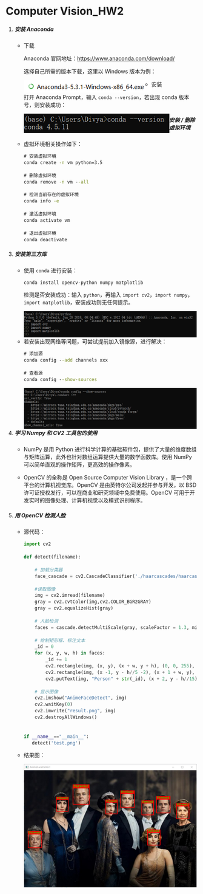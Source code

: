 # Computer Vision_HW2



1. ##### 安装 Anaconda

   - 下载

     Anaconda 官网地址：https://www.anaconda.com/download/

     选择自己所需的版本下载，这里以 Windows 版本为例：

     <img src = "./figures/anaconda.png" align="left">

   - 安装

     打开 Anaconda Prompt，输入 `conda --version`，若出现 conda 版本号，则安装成功：

     <img src = "./figures/anzhuang.png" align="left">

   

2. ##### 安装 / 删除虚拟环境

   - 虚拟环境相关操作如下：

     ``````cmd
     # 安装虚拟环境
     conda create -n vm python=3.5
     
     # 删除虚拟环境
     conda remove -n vm --all
     
     # 检测当前存在的虚拟环境
     conda info -e
     
     # 激活虚拟环境
     conda activate vm
     
     # 退出虚拟环境
     conda deactivate
     ``````

     

3. ##### 安装第三方库

   - 使用 `conda` 进行安装：

     ``````
     conda install opencv-python numpy matplotlib
     ``````

     检测是否安装成功：输入 `python`，再输入 `import cv2`，`import numpy`，`import matplotlib`，安装成功则无任何提示。

     <img src = "./figures/opencv.png" align="left">

   

   - 若安装出现网络等问题，可尝试提前加入镜像源，进行解决：

     ``````cmd
     # 添加源
     conda config --add channels xxx
     
     # 查看源
     conda config --show-sources
     ``````

     <img src = "./figures/sources.png" align="left">

   

4. ##### 学习 Numpy 和 CV2 工具包的使用

   - NumPy 是用 Python 进行科学计算的基础软件包，提供了大量的维度数组与矩阵运算，此外也针对数组运算提供大量的数学函数库。使用 NumPy 可以简单直观的操作矩阵，更高效的操作像素。

   - OpenCV 的全称是 Open Source Computer Vision Library ，是一个跨平台的计算机视觉库。OpenCV 是由英特尔公司发起并参与开发，以 BSD 许可证授权发行，可以在商业和研究领域中免费使用。OpenCV 可用于开发实时的图像处理、计算机视觉以及模式识别程序。

   

5. ##### 用 OpenCV 检测人脸

   - 源代码：

     ``````python
     import cv2
     
     def detect(filename):
         
         # 加载分类器
         face_cascade = cv2.CascadeClassifier('./haarcascades/haarcascade_frontalface_default.xml')
         
         #读取图像
         img = cv2.imread(filename)
         gray = cv2.cvtColor(img,cv2.COLOR_BGR2GRAY)
         gray = cv2.equalizeHist(gray)
     
         # 人脸检测
         faces = cascade.detectMultiScale(gray, scaleFactor = 1.3, minNeighbors = 5)
         
         # 绘制矩形框、标注文本
         _id = 0
         for (x, y, w, h) in faces:
             _id += 1
             cv2.rectangle(img, (x, y), (x + w, y + h), (0, 0, 255), 2)
             cv2.rectangle(img, (x -1, y - h//5 -2), (x + 1 + w, y), (0, 0, 255), -1)
             cv2.putText(img, "Person" + str(_id), (x + 2, y - h//15), cv2.FONT_HERSHEY_TRIPLEX, (h/150), (0, 255, 0), 1)
             
         # 显示图像
         cv2.imshow("AnimeFaceDetect", img)
         cv2.waitKey(0)
         cv2.imwrite("result.png", img)
         cv2.destroyAllWindows()
     
     
     if __name__=="__main__":
     	detect('test.png')
     ``````

   - 结果图：

     <img src = "./figures/result.png" align="left">







